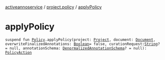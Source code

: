 [activeannoservice](../index.md) / [project.policy](index.md) / [applyPolicy](./apply-policy.md)

# applyPolicy

`suspend fun `[`Policy`](-policy/index.md)`.applyPolicy(project: `[`Project`](../project/-project/index.md)`, document: `[`Document`](../document/-document/index.md)`, overwriteFinalizedAnnotations: `[`Boolean`](https://kotlinlang.org/api/latest/jvm/stdlib/kotlin/-boolean/index.html)` = false, curationRequest: `[`String`](https://kotlinlang.org/api/latest/jvm/stdlib/kotlin/-string/index.html)`? = null, annotationSchema: `[`DenormalizedAnnotationSchema`](../project.annotationschema/-denormalized-annotation-schema/index.md)`? = null): `[`PolicyAction`](-policy-action/index.md)